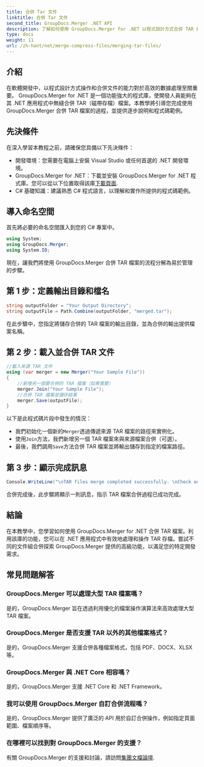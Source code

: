 ```yaml
---
title: 合併 Tar 文件
linktitle: 合併 Tar 文件
second_title: GroupDocs.Merger .NET API
description: 了解如何使用 GroupDocs.Merger for .NET 以程式設計方式合併 TAR 檔案。按照我們的逐步指南高效處理 TAR 檔案。
type: docs
weight: 11
url: /zh-hant/net/merge-compress-files/merging-tar-files/
---
```

## 介紹
在軟體開發中，以程式設計方式操作和合併文件的能力對於高效的數據處理至關重要。 GroupDocs.Merger for .NET 是一個功能強大的程式庫，使開發人員能夠在其 .NET 應用程式中無縫合併 TAR（磁帶存檔）檔案。本教學將引導您完成使用 GroupDocs.Merger 合併 TAR 檔案的過程，並提供逐步說明和程式碼範例。
## 先決條件
在深入學習本教程之前，請確保您具備以下先決條件：
- 開發環境：您需要在電腦上安裝 Visual Studio 或任何首選的 .NET 開發環境。
-  GroupDocs.Merger for .NET：下載並安裝 GroupDocs.Merger for .NET 程式庫。您可以從以下位置取得該庫[下載頁面](https://releases.groupdocs.com/merger/net/).
- C# 基礎知識：建議熟悉 C# 程式語言，以理解和實作所提供的程式碼範例。

## 導入命名空間
首先將必要的命名空間匯入到您的 C# 專案中。

```csharp
using System; 
using GroupDocs.Merger;
using System.IO;
```

現在，讓我們將使用 GroupDocs.Merger 合併 TAR 檔案的流程分解為易於管理的步驟。
## 第 1 步：定義輸出目錄和檔名
```csharp
string outputFolder = "Your Output Directory";
string outputFile = Path.Combine(outputFolder, "merged.tar");
```
在此步驟中，您指定將儲存合併的 TAR 檔案的輸出目錄，並為合併的輸出提供檔案名稱。
## 第 2 步：載入並合併 TAR 文件
```csharp
//載入來源 TAR 文件
using (var merger = new Merger("Your Sample File"))
{
    //新增另一個要合併的 TAR 檔案（如果需要）
    merger.Join("Your Sample File");
    //合併 TAR 檔案並儲存結果
    merger.Save(outputFile);
}
```
以下是此程式碼片段中發生的情況：
- 我們初始化一個新的`Merger`透過傳遞來源 TAR 檔案的路徑來實例化。
- 使用`Join`方法，我們新增另一個 TAR 檔案來與來源檔案合併（可選）。
- 最後，我們調用`Save`方法合併 TAR 檔案並將輸出儲存到指定的檔案路徑。
## 第 3 步：顯示完成訊息
```csharp
Console.WriteLine("\nTAR files merge completed successfully. \nCheck output in {0}", outputFolder);
```
合併完成後，此步驟將顯示一則訊息，指示 TAR 檔案合併過程已成功完成。

## 結論
在本教學中，您學習如何使用 GroupDocs.Merger for .NET 合併 TAR 檔案。利用該庫的功能，您可以在 .NET 應用程式中有效地處理和操作 TAR 存檔。嘗試不同的文件組合併探索 GroupDocs.Merger 提供的高級功能，以滿足您的特定開發需求。

## 常見問題解答
### GroupDocs.Merger 可以處理大型 TAR 檔案嗎？
是的，GroupDocs.Merger 旨在透過利用優化的檔案操作演算法來高效處理大型 TAR 檔案。
### GroupDocs.Merger 是否支援 TAR 以外的其他檔案格式？
是的，GroupDocs.Merger 支援合併各種檔案格式，包括 PDF、DOCX、XLSX 等。
### GroupDocs.Merger 與 .NET Core 相容嗎？
是的，GroupDocs.Merger 支援 .NET Core 和 .NET Framework。
### 我可以使用 GroupDocs.Merger 自訂合併流程嗎？
是的，GroupDocs.Merger 提供了廣泛的 API 用於自訂合併操作，例如指定頁面範圍、檔案順序等。
### 在哪裡可以找到對 GroupDocs.Merger 的支援？
有關 GroupDocs.Merger 的支援和討論，請訪問[集團文檔論壇](https://forum.groupdocs.com/c/merger/32).